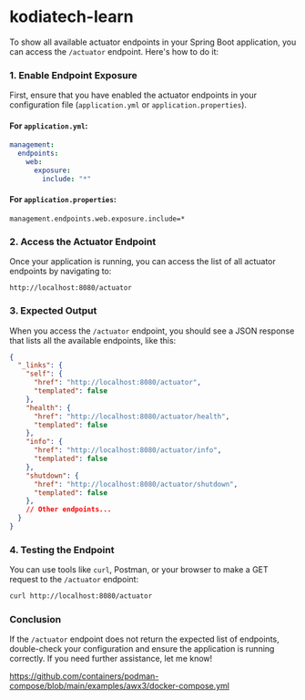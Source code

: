 # kodiatech-learn


To show all available actuator endpoints in your Spring Boot application, you can access the `/actuator` endpoint. Here's how to do it:

### 1. Enable Endpoint Exposure
First, ensure that you have enabled the actuator endpoints in your configuration file (`application.yml` or `application.properties`).

#### For `application.yml`:
```yaml
management:
  endpoints:
    web:
      exposure:
        include: "*"
```

#### For `application.properties`:
```properties
management.endpoints.web.exposure.include=*
```

### 2. Access the Actuator Endpoint
Once your application is running, you can access the list of all actuator endpoints by navigating to:

```
http://localhost:8080/actuator
```

### 3. Expected Output
When you access the `/actuator` endpoint, you should see a JSON response that lists all the available endpoints, like this:

```json
{
  "_links": {
    "self": {
      "href": "http://localhost:8080/actuator",
      "templated": false
    },
    "health": {
      "href": "http://localhost:8080/actuator/health",
      "templated": false
    },
    "info": {
      "href": "http://localhost:8080/actuator/info",
      "templated": false
    },
    "shutdown": {
      "href": "http://localhost:8080/actuator/shutdown",
      "templated": false
    },
    // Other endpoints...
  }
}
```

### 4. Testing the Endpoint
You can use tools like `curl`, Postman, or your browser to make a GET request to the `/actuator` endpoint:

```bash
curl http://localhost:8080/actuator
```

### Conclusion
If the `/actuator` endpoint does not return the expected list of endpoints, double-check your configuration and ensure the application is running correctly. If you need further assistance, let me know!


https://github.com/containers/podman-compose/blob/main/examples/awx3/docker-compose.yml

